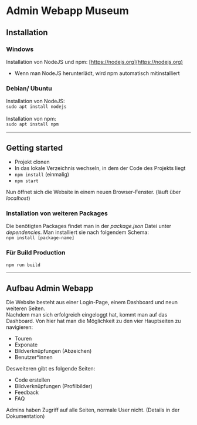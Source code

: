 # Admin Webapp Museum
## Installation
### Windows
Installation von NodeJS und npm:  [https://nodejs.org](https://nodejs.org)
- Wenn man NodeJS herunterlädt, wird npm automatisch mitinstalliert

### Debian/ Ubuntu
Installation von NodeJS: \
`sudo apt install nodejs ` \
\
Installation von npm: \
`sudo apt install npm` 

--- 
 ## Getting started
 - Projekt clonen
 - In das lokale Verzeichnis wechseln, in dem der Code des Projekts liegt
 - `npm install` (einmalig)
 - `npm start`
 
 Nun öffnet sich die Website in einem neuen Browser-Fenster. (läuft über _localhost_)

 ### Installation von weiteren Packages
Die benötigten Packages findet man in der _package.json_ Datei unter _dependencies_.
Man installiert sie nach folgendem Schema: \
`npm install [package-name]`

### Für Build Production
`npm run build`


---
## Aufbau Admin Webapp

Die Website besteht aus einer Login-Page, einem Dashboard und neun weiteren Seiten.\
Nachdem man sich erfolgreich eingeloggt hat, kommt man auf das Dashboard.
Von hier hat man die Möglichkeit zu den vier Hauptseiten zu navigieren:
- Touren
- Exponate
- Bildverknüpfungen (Abzeichen)
- Benutzer*innen

Desweiteren gibt es folgende Seiten:
- Code erstellen 
- Bildverknüpfungen (Profilbilder) 
- Feedback
- FAQ


Admins haben Zugriff auf alle Seiten, normale User nicht. 
(Details in der Dokumentation)

